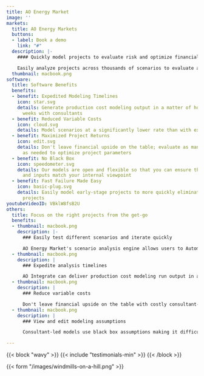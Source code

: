 ```yaml
---
title: AO Energy Market
image: ''
markets:
  title: AO Energy Markets
  buttons:
  - label: Book a demo
    link: "#"
  description: |-
    #### Quickly model projects to evaluate risk and optimize financial viability

    Easily analyze projects across thousands of scenarios to evaluate and optimize basis risk, market pricing, congestion, and overall financial upside of renewable and storage projects using the latest research in production cost, unit commitment, capacity expansion, and uncertainty modeling.
  thumbnail: macbook.png
software:
  title: Software Benefits
  benefits:
  - benefit: Expedited Modeling Timelines
    icon: star.svg
    details: Generate production cost modeling output in a matter of hours vs. 2-4
      weeks with consultants
  - benefit: Reduced Variable Costs
    icon: cloud.svg
    details: Model scenarios at a significantly lower rate than with external consultants
  - benefit: Maximized Project Returns
    icon: edit.svg
    details: Don't leave financial upside on the table; evaluate as many scenarios
      as needed to optimize project parameters
  - benefit: No Black Box
    icon: speedometer.svg
    details: Our models are open and flexible so that you can ensure the model's assumptions
      and inputs match your internal viewpoint
  - benefit: Fast Failure Made Easy
    icon: basic-plug.svg
    details: Easily model early-stage projects to more quickly eliminate unviable
      projects
youtubeVideoID: VBklW8fsB2U
others:
  title: Focus on the right projects from the get-go
  benefits:
  - thumbnail: macbook.png
    description: |-
      ### Easily test different scenarios and iterate quickly

      AO Energy Market's scenario analysis engine allows users to Automatically queue thousands of modeling scenarios with just a few clicks. After initial runs, it's easy to adjust parameters and identify the best project configuration. Consultant-provided runs only include a handful of scenario views and revised runs come with additional multi-week timelines.
  - thumbnail: macbook.png
    description: |
      ### Expedite analysis timelines

      AO Integrate can deliver production cost modeling run output in a matter of hours vs. 2-4 weeks with consultants.
  - thumbnail: macbook.png
    description: |
      ### Reduce variable costs

      Don't leave financial upside on the table with costly consultant-led modeling runs. Our solution allows you to cost-effectively evaluate as many scenarios as needed to optimize your project and identify the ideal parameters.
  - thumbnail: macbook.png
    description: |
      ### View and edit modeling assumptions

      Consultant-led models use black box assumptions making it difficult for developers to understand what is being analyzed and adjust parameters as needed. We use an open modeling approach so you can clearly view and augment the assumptions to better align with your team's approach.

---
```

{{< block "wavy" >}}
{{< include "testimonials-min" >}}
{{< /block >}}

{{< form "/images/windmills-on-a-hill.png" >}}